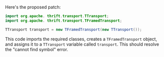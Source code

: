 Here's the proposed patch:

```java
import org.apache. thrift.transport.TTransport;
import org.apache. thrift.transport.TFramedTransport;

TTransport transport = new TFramedTransport(new TTransport());
```

This code imports the required classes, creates a `TFramedTransport` object, and assigns it to a `TTransport` variable called `transport`. This should resolve the "cannot find symbol" error.